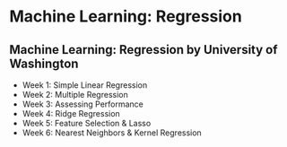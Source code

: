 # Machine Learning: Regression    
    
## Machine Learning: Regression by University of Washington    
    
- Week 1: Simple Linear Regression    
- Week 2: Multiple Regression    
- Week 3: Assessing Performance    
- Week 4: Ridge Regression    
- Week 5: Feature Selection & Lasso    
- Week 6: Nearest Neighbors & Kernel Regression
